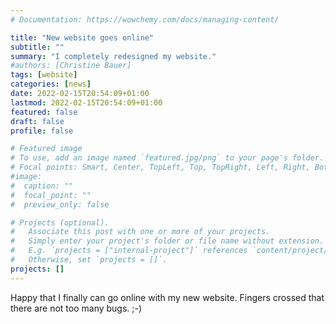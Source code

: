 ```yaml
---
# Documentation: https://wowchemy.com/docs/managing-content/

title: "New website goes online"
subtitle: ""
summary: "I completely redesigned my website."
#authors: [Christine Bauer]
tags: [website]
categories: [news]
date: 2022-02-15T20:54:09+01:00
lastmod: 2022-02-15T20:54:09+01:00
featured: false
draft: false
profile: false

# Featured image
# To use, add an image named `featured.jpg/png` to your page's folder.
# Focal points: Smart, Center, TopLeft, Top, TopRight, Left, Right, BottomLeft, Bottom, BottomRight.
#image:
#  caption: ""
#  focal_point: ""
#  preview_only: false

# Projects (optional).
#   Associate this post with one or more of your projects.
#   Simply enter your project's folder or file name without extension.
#   E.g. `projects = ["internal-project"]` references `content/project/deep-learning/index.md`.
#   Otherwise, set `projects = []`.
projects: []
---
```


Happy that I finally can go online with my new website. Fingers crossed that there are not too many bugs. ;-)
